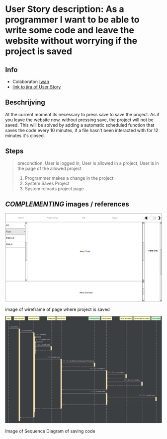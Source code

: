 # User Story description: As a programmer I want to be able to write some code and leave the website without worrying if the project is saved


## Info
* Colaborator: [Iwan](https://github.com/webbasedcode/documentation/blob/main/doc/members/Iwan.md)
* [link to jira of User Story](https://codelaborative.atlassian.net/browse/COD-170)


## Beschrijving 
At the current moment its necessary to press save to save the project. As if you leave the website now, without pressing save, the project will not be saved.
This will be solved by adding a automatic scheduled function that saves the code every 10 minutes, if a file hasn't been interacted with for 12 minutes it's closed. 


## Steps
> precondtion: User is logged in, User is allowed in a project, User is in the page of the allowed project
> 1. Programmer makes a change in the project
> 2. System Saves Project
> 3. System reloads project page


## *COMPLEMENTING* images / references
![link to image of wireframe of page where project is saved](https://github.com/webbasedcode/documentation/blob/main/doc/wireframes/projectpage.png)

image of wireframe of page where project is saved

![link to Sequence Diagram of saving code](https://github.com/webbasedcode/documentation/blob/main/doc/model/Sequence_diagram/SaveFiles.png)

Image of Sequence Diagram of saving code


<!-- ## *EXTRA* Code
```{coding language}
{code} 
```

> voorbeeld: 
> ```js
> function onload() {
>        let user = window.location.href.replace("http://localhost:3000/login", "");
>        if (user.length > 6) {
>            store.dispatch(userToken(user.replace("?user=", "")));
>            redirect();
>        } 
>    }
> ``` -->

